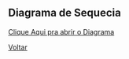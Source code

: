## Diagrama de Sequecia

[Clique Aqui pra abrir o Diagrama](<img/diagramas/Diagrama de Sequencia.pdf>)

[Voltar](readme.md)